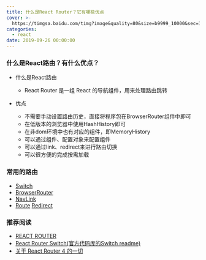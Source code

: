 ```yaml
---
title: 什么是React Router？它有哪些优点
cover: >-
  https://timgsa.baidu.com/timg?image&quality=80&size=b9999_10000&sec=1570615514153&di=6f99e51380c6212468e4565b6321a633&imgtype=0&src=http%3A%2F%2Fpic4.zhimg.com%2Fv2-38bdac71902e51febd1ab576a32c0616_1200x500.jpg
categories:
  - react
date: 2019-09-26 00:00:00
---
```


### 什么是React路由？有什么优点？
- 什么是React路由
    - React Router 是一组 React 的导航组件，用来处理路由跳转

- 优点
    - 不需要手动设置路由历史，直接将程序包在BrowserRouter组件中即可
    - 在低版本的浏览器中使用HashHistory即可
    - 在非dom环境中也有对应的组件，即MemoryHistory
    - 可以通过组件、配置对象来配置组件
    - 可以通过link、redirect来进行路由切换
    - 可以很方便的完成按需加载

### 常用的路由
- [Switch](https://reacttraining.com/react-router/web/api/Switch)
- [BrowserRouter](https://reacttraining.com/react-router/web/api/BrowserRouter)
- [NavLink](https://reacttraining.com/react-router/web/api/NavLink)
- [Route](https://reacttraining.com/react-router/web/api/Route)
[Redirect](https://reacttraining.com/react-router/web/api/Redirect)

### 推荐阅读
- [REACT ROUTER](https://reacttraining.com/react-router/)
- [React Router Switch(官方代码库的Switch readme)](https://github.com/ReactTraining/react-router/blob/master/packages/react-router/docs/api/Switch.md)
- [关于 React Router 4 的一切](https://github.com/xitu/gold-miner/blob/master/TODO/all-about-react-router-4.md)

